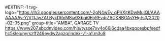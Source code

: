 #EXTINF:-1 tvg-logo="https://lh3.googleusercontent.com/-2gN4wEv_qPI/XjtKDwMuIQI/AAAAAAAAvrY/VTtJwZALBykDRnM8ia0Xbqi0FbREvdrZACK8BGAsYHg/s0/2020-02-05.png" group-title="AMBA", GARAGE TV https://www207.sbcdnvideo.com/hls/tysxe7xv4o66j6cdaa4bxgqcesbpfsedfhc5kleiunyrszff246eydw2apzq/index-v1-a1.m3u8
